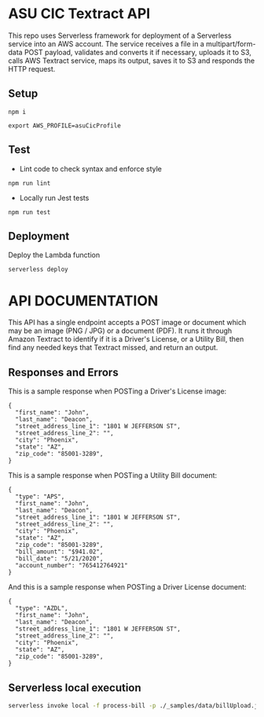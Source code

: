 # ASU CIC Textract API

This repo uses Serverless framework for deployment of a Serverless service
into an AWS account. The service receives a file in a multipart/form-data POST
payload, validates and converts it if necessary, uploads it to S3, calls AWS
Textract service, maps its output, saves it to S3 and responds the HTTP request.

## Setup

`npm i`

`export AWS_PROFILE=asuCicProfile`

## Test

- Lint code to check syntax and enforce style

`npm run lint`

- Locally run Jest tests

`npm run test`

## Deployment

Deploy the Lambda function

`serverless deploy`

# API DOCUMENTATION

This API has a single endpoint accepts a POST image or document which may be an
image (PNG / JPG) or a document (PDF). It runs it through Amazon Textract to identify
if it is a Driver's License, or a Utility Bill, then find any needed keys that Textract
missed, and return an output.

## Responses and Errors

This is a sample response when POSTing a Driver's License image:

```
{
  "first_name": "John",
  "last_name": "Deacon",
  "street_address_line_1": "1801 W JEFFERSON ST",
  "street_address_line_2": "",
  "city": "Phoenix",
  "state": "AZ",
  "zip_code": "85001-3289",
}
```

This is a sample response when POSTing a Utility Bill document:

```
{
  "type": "APS",
  "first_name": "John",
  "last_name": "Deacon",
  "street_address_line_1": "1801 W JEFFERSON ST",
  "street_address_line_2": "",
  "city": "Phoenix",
  "state": "AZ",
  "zip_code": "85001-3289",
  "bill_amount": "$941.02",
  "bill_date": "5/21/2020",
  "account_number": "765412764921"
}
```

And this is a sample response when POSTing a Driver License document:

```
{
  "type": "AZDL",
  "first_name": "John",
  "last_name": "Deacon",
  "street_address_line_1": "1801 W JEFFERSON ST",
  "street_address_line_2": "",
  "city": "Phoenix",
  "state": "AZ",
  "zip_code": "85001-3289",
}
```

## Serverless local execution

```bash
serverless invoke local -f process-bill -p ./_samples/data/billUpload.json
```
